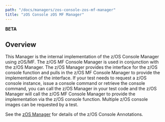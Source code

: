 ```yaml
---
path: "/docs/managers/zos-console-zos-mf-manager"
title: "zOS Console zOS MF Manager"
---
```


**BETA**

## Overview
This Manager is the internal implementation of the z/OS Console Manager using zOS/MF. The z/OS MF Console Manager is used in conjunction with the z/OS Manager. The z/OS Manager provides the interface for the z/OS console function and pulls in the z/OS MF Console Manager to provide the implementation of the interface. If your test needs to request a z/OS console instance, issue a console command or retrieve the console command, you can call the z/OS Manager in your test code and the z/OS Manager will call the z/OS MF Console Manager to provide the implementation via the z/OS console function. Multiple z/OS console images can be requested by a test. <p> See the <a href="/docs/managers/zos-manager">zOS Manager</a> for details of the z/OS Console Annotations.





